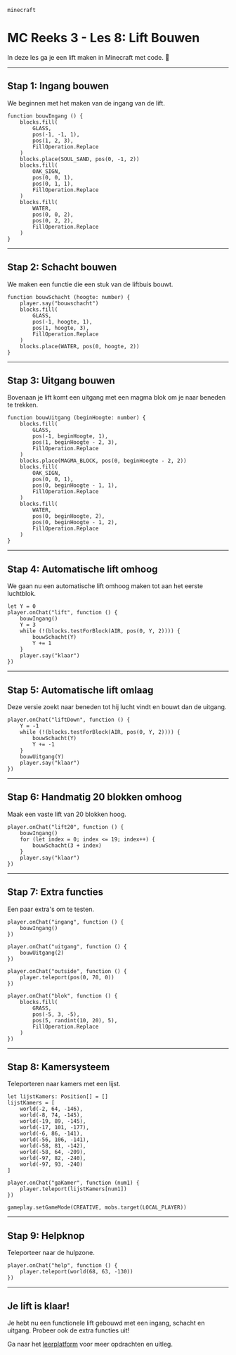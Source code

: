 ```package
minecraft
```

# MC Reeks 3 - Les 8: Lift Bouwen

In deze les ga je een lift maken in Minecraft met code. 🚀

---

## Stap 1: Ingang bouwen

We beginnen met het maken van de ingang van de lift.

```blocks
function bouwIngang () {
    blocks.fill(
        GLASS,
        pos(-1, -1, 1),
        pos(1, 2, 3),
        FillOperation.Replace
    )
    blocks.place(SOUL_SAND, pos(0, -1, 2))
    blocks.fill(
        OAK_SIGN,
        pos(0, 0, 1),
        pos(0, 1, 1),
        FillOperation.Replace
    )
    blocks.fill(
        WATER,
        pos(0, 0, 2),
        pos(0, 2, 2),
        FillOperation.Replace
    )
}
```

---

## Stap 2: Schacht bouwen

We maken een functie die een stuk van de liftbuis bouwt.

```blocks
function bouwSchacht (hoogte: number) {
    player.say("bouwschacht")
    blocks.fill(
        GLASS,
        pos(-1, hoogte, 1),
        pos(1, hoogte, 3),
        FillOperation.Replace
    )
    blocks.place(WATER, pos(0, hoogte, 2))
}
```

---

## Stap 3: Uitgang bouwen

Bovenaan je lift komt een uitgang met een magma blok om je naar beneden te trekken.

```blocks
function bouwUitgang (beginHoogte: number) {
    blocks.fill(
        GLASS,
        pos(-1, beginHoogte, 1),
        pos(1, beginHoogte - 2, 3),
        FillOperation.Replace
    )
    blocks.place(MAGMA_BLOCK, pos(0, beginHoogte - 2, 2))
    blocks.fill(
        OAK_SIGN,
        pos(0, 0, 1),
        pos(0, beginHoogte - 1, 1),
        FillOperation.Replace
    )
    blocks.fill(
        WATER,
        pos(0, beginHoogte, 2),
        pos(0, beginHoogte - 1, 2),
        FillOperation.Replace
    )
}
```

---

## Stap 4: Automatische lift omhoog

We gaan nu een automatische lift omhoog maken tot aan het eerste luchtblok.

```blocks
let Y = 0
player.onChat("lift", function () {
    bouwIngang()
    Y = 3
    while (!(blocks.testForBlock(AIR, pos(0, Y, 2)))) {
        bouwSchacht(Y)
        Y += 1
    }
    player.say("klaar")
})
```

---

## Stap 5: Automatische lift omlaag

Deze versie zoekt naar beneden tot hij lucht vindt en bouwt dan de uitgang.

```blocks
player.onChat("liftDown", function () {
    Y = -1
    while (!(blocks.testForBlock(AIR, pos(0, Y, 2)))) {
        bouwSchacht(Y)
        Y += -1
    }
    bouwUitgang(Y)
    player.say("klaar")
})
```

---

## Stap 6: Handmatig 20 blokken omhoog

Maak een vaste lift van 20 blokken hoog.

```blocks
player.onChat("lift20", function () {
    bouwIngang()
    for (let index = 0; index <= 19; index++) {
        bouwSchacht(3 + index)
    }
    player.say("klaar")
})
```

---

## Stap 7: Extra functies

Een paar extra's om te testen.

```blocks
player.onChat("ingang", function () {
    bouwIngang()
})

player.onChat("uitgang", function () {
    bouwUitgang(2)
})

player.onChat("outside", function () {
    player.teleport(pos(0, 70, 0))
})

player.onChat("blok", function () {
    blocks.fill(
        GRASS,
        pos(-5, 3, -5),
        pos(5, randint(10, 20), 5),
        FillOperation.Replace
    )
})
```

---

## Stap 8: Kamersysteem

Teleporteren naar kamers met een lijst.

```blocks
let lijstKamers: Position[] = []
lijstKamers = [
    world(-2, 64, -146),
    world(-8, 74, -145),
    world(-19, 89, -145),
    world(-17, 101, -177),
    world(-6, 86, -141),
    world(-56, 106, -141),
    world(-58, 81, -142),
    world(-58, 64, -209),
    world(-97, 82, -240),
    world(-97, 93, -240)
]

player.onChat("gaKamer", function (num1) {
    player.teleport(lijstKamers[num1])
})

gameplay.setGameMode(CREATIVE, mobs.target(LOCAL_PLAYER))
```

---

## Stap 9: Helpknop

Teleporteer naar de hulpzone.

```blocks
player.onChat("help", function () {
    player.teleport(world(68, 63, -130))
})
```

---

## Je lift is klaar!

Je hebt nu een functionele lift gebouwd met een ingang, schacht en uitgang. Probeer ook de extra functies uit!

Ga naar het [leerplatform](https://leerplatform.codefever.be/) voor meer opdrachten en uitleg.
